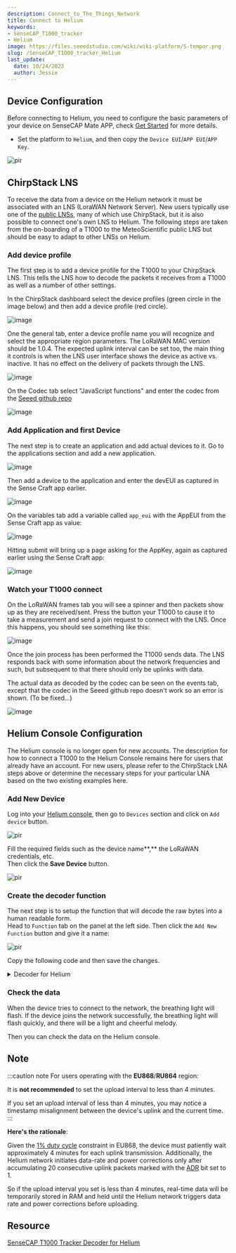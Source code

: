 ```yaml
---
description: Connect_to_The_Things_Network
title: Connect to Helium
keywords:
- SenseCAP_T1000_tracker
- Helium
image: https://files.seeedstudio.com/wiki/wiki-platform/S-tempor.png
slug: /SenseCAP_T1000_tracker_Helium
last_update:
  date: 10/24/2023
  author: Jessie
---
```



## Device Configuration

Before connecting to Helium, you need to configure the basic parameters of your device on SenseCAP Mate APP, check [Get Started](https://wiki.seeedstudio.com/Get_Started_with_SenseCAP_T1000_tracker) for more details.

* Set the platform to `Helium`, and then copy the `Device EUI`/`APP EUI`/`APP Key`.

<p style={{textAlign: 'center'}}><img src="https://files.seeedstudio.com/wiki/SenseCAP/Tracker/heliumdevice.png" alt="pir" width={300} height="auto" /></p>

## ChirpStack LNS

To receive the data from a device on the Helium network it must be associated with an LNS (LoraWAN Network Server).
New users typically use one of the [public LNSs](https://docs.helium.com/iot/find-a-lns-provider/), many of which use
ChirpStack, but it is also possible to connect one's own LNS to Helium.
The following steps are taken from the on-boarding of a T1000 to the MeteoScientific public LNS but should be easy to adapt
to other LNSs on Helium.

### Add device profile

The first step is to add a device profile for the T1000 to your ChirpStack LNS.
This tells the LNS how to decode the packets it receives from a T1000 as well as a number of other settings.

In the ChirpStack dashboard select the device profiles (green circle in the image below) and then add a device profile
(red circle).

![image](https://github.com/user-attachments/assets/7e6984e2-178b-446e-afda-29dd033c662f)

One the general tab, enter a device profile name you will recognize and select the appropriate region parameters.
The LoRaWAN MAC version should be 1.0.4.
The expected uplink interval can be set too, the main thing it controls is when the LNS user interface shows the device
as active vs. inactive. It has no effect on the delivery of packets through the LNS.

![image](https://github.com/user-attachments/assets/bb83141f-a447-437b-a29d-27e16a20ce7a)

On the Codec tab select "JavaScript functions" and enter the codec from the
[Seeed github repo](https://github.com/Seeed-Solution/SenseCAP-Decoder/blob/main/T1000/ChirpStack/SenseCAP_T1000_ChirpStackV3_Decoder.js)

![image](https://github.com/user-attachments/assets/bc572786-9853-4b29-baf1-d6f4349b4aa5)

### Add Application and first Device

The next step is to create an application and add actual devices to it.
Go to the applications section and add a new application.

![image](https://github.com/user-attachments/assets/5dc700c6-7faa-4d65-9d94-aa2543f06254)

Then add a device to the application and enter the devEUI as captured in the Sense Craft app earlier.

![image](https://github.com/user-attachments/assets/93febc5b-bc8f-430b-83e0-55d89690355c)

On the variables tab add a variable called `app_eui` with the AppEUI from the Sense Craft app as value:

![image](https://github.com/user-attachments/assets/90e529d7-811b-49cd-902d-85e36b2f6313)

Hitting submit will bring up a page asking for the AppKey, again as captured earlier using the Sense Craft app:

![image](https://github.com/user-attachments/assets/db33a84c-c31f-402f-b9b1-53fa47fc497d)

### Watch your T1000 connect

On the LoRaWAN frames tab you will see a spinner and then packets show up as they are received/sent.
Press the button your T1000 to cause it to take a measurement and send a join request to connect with the LNS.
Once this happens, you should see something like this:

![image](https://github.com/user-attachments/assets/060873cb-c1d8-40bd-9ad3-7333966d3558)

Once the join process has been performed the T1000 sends data. The LNS responds back with some information about the network
frequencies and such, but subsequent to that there should only be uplinks with data.

The actual data as decoded by the codec can be seen on the events tab, except that the codec in the Seeed github repo doesn't work
so an error is shown. (To be fixed...)

![image](https://github.com/user-attachments/assets/3faa4609-6c5c-46c2-87c6-b8401e52fc62)

## Helium Console Configuration

The Helium console is no longer open for new accounts. The description for how to connect a T1000 to the Helium Console
remains here for users that already have an account. For new users, please refer to the ChirpStack LNA steps above or determine
the necessary steps for your particular LNA based on the two existing examples here.

### Add New Device

Log into your [Helium console](https://console.helium.com), then go to `Devices` section and click on `Add device` button.


<p style={{textAlign: 'center'}}><img src="https://files.seeedstudio.com/wiki/SenseCAP/Tracker/add-new-helium.png" alt="pir" width={800} height="auto" /></p>

Fill the required fields such as the device name**,** the LoRaWAN credentials, etc. <br/>
Then click the **Save Device** button.

<p style={{textAlign: 'center'}}><img src="https://files.seeedstudio.com/wiki/SenseCAP/Tracker/add-new-helium2.png" alt="pir" width={800} height="auto" /></p>

### Create the decoder function

The next step is to setup the function that will decode the raw bytes into a human readable form. <br/>
Head to `Function` tab on the panel at the left side. Then click the `Add New Function` button and give it a name:

<p style={{textAlign: 'center'}}><img src="https://downloads.intercomcdn.com/i/o/788631256/c066827c0eaebdc9dbf629d3/Group+3%282%29.png" alt="pir" width={800} height="auto" /></p>

Copy the following code and then save the changes.


<details>

<summary>Decoder for Helium</summary>

```cpp
function Decoder (bytes, port) {
    const bytesString = bytes2HexString(bytes)
    const originMessage = bytesString.toLocaleUpperCase()
    const fport = parseInt(port)
    const decoded = {
        valid: true,
        err: 0,
        payload: bytesString,
        messages: []
    }

    if (fport === 199 || fport === 192) {
        decoded.messages.push({fport: fport, payload: bytesString})
        return { data: decoded }
    }
    if (fport !== 5) {
        decoded.valid = false
        return { data: decoded }
    }

    let measurement = messageAnalyzed(originMessage)
    if (measurement.length === 0) {
        decoded.valid = false
        return { data: decoded }
    }

    for (let message of measurement) {
        if (message.length === 0) {
            continue
        }
        let elements = []
        for (let element of message) {
            if (element.errorCode) {
                decoded.err = element.errorCode
                decoded.errMessage = element.error
            } else {
                elements.push(element)
            }
        }
        if (elements.length > 0) {
            decoded.messages.push(elements)
        }
    }
    // decoded.messages = measurement
    return { data: decoded }
}

function messageAnalyzed (messageValue) {
    try {
        let frames = unpack(messageValue)
        let measurementResultArray = []
        for (let i = 0; i < frames.length; i++) {
            let item = frames[i]
            let dataId = item.dataId
            let dataValue = item.dataValue
            let measurementArray = deserialize(dataId, dataValue)
            measurementResultArray.push(measurementArray)
        }
        return measurementResultArray
    } catch (e) {
        return e.toString()
    }
}

function unpack (messageValue) {
    let frameArray = []

    for (let i = 0; i < messageValue.length; i++) {
        let remainMessage = messageValue
        let dataId = remainMessage.substring(0, 2).toUpperCase()
        let dataValue
        let dataObj = {}
        let packageLen
        switch (dataId) {
            case '01':
                packageLen = 94
                if (remainMessage.length < packageLen) {
                    return frameArray
                }
                dataValue = remainMessage.substring(2, packageLen)
                messageValue = remainMessage.substring(packageLen)
                dataObj = {
                    'dataId': dataId, 'dataValue': dataValue
                }
                break
            case '02':
                packageLen = 32
                if (remainMessage.length < packageLen) {
                    return frameArray
                }
                dataValue = remainMessage.substring(2, packageLen)
                messageValue = remainMessage.substring(packageLen)
                dataObj = {
                    'dataId': dataId, 'dataValue': dataValue
                }
                break
            case '03':
                packageLen = 64
                if (remainMessage.length < packageLen) {
                    return frameArray
                }
                dataValue = remainMessage.substring(2, packageLen)
                messageValue = remainMessage.substring(packageLen)
                dataObj = {
                    'dataId': dataId, 'dataValue': dataValue
                }
                break
            case '04':
                packageLen = 20
                if (remainMessage.length < packageLen) {
                    return frameArray
                }
                dataValue = remainMessage.substring(2, packageLen)
                messageValue = remainMessage.substring(packageLen)
                dataObj = {
                    'dataId': dataId, 'dataValue': dataValue
                }
                break
            case '05':
                packageLen = 10
                if (remainMessage.length < packageLen) {
                    return frameArray
                }
                dataValue = remainMessage.substring(2, packageLen)
                messageValue = remainMessage.substring(packageLen)
                dataObj = {
                    'dataId': dataId, 'dataValue': dataValue
                }
                break
            case '06':
                packageLen = 44
                if (remainMessage.length < packageLen) {
                    return frameArray
                }
                dataValue = remainMessage.substring(2, packageLen)
                messageValue = remainMessage.substring(packageLen)
                dataObj = {
                    'dataId': dataId, 'dataValue': dataValue
                }
                break
            case '07':
                packageLen = 84
                if (remainMessage.length < packageLen) {
                    return frameArray
                }
                dataValue = remainMessage.substring(2, packageLen)
                messageValue = remainMessage.substring(packageLen)
                dataObj = {
                    'dataId': dataId, 'dataValue': dataValue
                }
                break
            case '08':
                packageLen = 70
                if (remainMessage.length < packageLen) {
                    return frameArray
                }
                dataValue = remainMessage.substring(2, packageLen)
                messageValue = remainMessage.substring(packageLen)
                dataObj = {
                    'dataId': dataId, 'dataValue': dataValue
                }
                break
            case '09':
                packageLen = 36
                if (remainMessage.length < packageLen) {
                    return frameArray
                }
                dataValue = remainMessage.substring(2, packageLen)
                messageValue = remainMessage.substring(packageLen)
                dataObj = {
                    'dataId': dataId, 'dataValue': dataValue
                }
                break
            case '0A':
                packageLen = 76
                if (remainMessage.length < packageLen) {
                    return frameArray
                }
                dataValue = remainMessage.substring(2, packageLen)
                messageValue = remainMessage.substring(packageLen)
                dataObj = {
                    'dataId': dataId, 'dataValue': dataValue
                }
                break
            case '0B':
                packageLen = 62
                if (remainMessage.length < packageLen) {
                    return frameArray
                }
                dataValue = remainMessage.substring(2, packageLen)
                messageValue = remainMessage.substring(packageLen)
                dataObj = {
                    'dataId': dataId, 'dataValue': dataValue
                }
                break
            case '0C':
                packageLen = 2
                if (remainMessage.length < packageLen) {
                    return frameArray
                }
                break
            case '0D':
                packageLen = 10
                if (remainMessage.length < packageLen) {
                    return frameArray
                }
                dataValue = remainMessage.substring(2, packageLen)
                messageValue = remainMessage.substring(packageLen)
                dataObj = {
                    'dataId': dataId, 'dataValue': dataValue
                }
                break
            case '0E':
                packageLen = getInt(remainMessage.substring(8, 10)) * 2 + 10
                if (remainMessage.length < packageLen) {
                    return frameArray
                }
                dataValue = remainMessage.substring(2, 8) + remainMessage.substring(10, packageLen)
                messageValue = remainMessage.substring(packageLen)
                dataObj = {
                    'dataId': dataId, 'dataValue': dataValue
                }
                break
            case '0F':
                packageLen = 34
                if (remainMessage.length < packageLen) {
                    return frameArray
                }
                dataValue = remainMessage.substring(2, packageLen)
                messageValue = remainMessage.substring(packageLen)
                dataObj = {
                    'dataId': dataId, 'dataValue': dataValue
                }
                break
            case '10':
                packageLen = 26
                if (remainMessage.length < packageLen) {
                    return frameArray
                }
                dataValue = remainMessage.substring(2, packageLen)
                messageValue = remainMessage.substring(packageLen)
                dataObj = {
                    'dataId': dataId, 'dataValue': dataValue
                }
                break
            case '11':
                packageLen = 28
                if (remainMessage.length < packageLen) {
                    return frameArray
                }
                dataValue = remainMessage.substring(2, packageLen)
                messageValue = remainMessage.substring(packageLen)
                dataObj = {
                    'dataId': dataId, 'dataValue': dataValue
                }
                break
            default:
                return frameArray
        }
        if (dataValue.length < 2) {
            break
        }
        frameArray.push(dataObj)
    }
    return frameArray
}

function deserialize (dataId, dataValue) {
    let measurementArray = []
    let eventList = []
    let measurement = {}
    let collectTime = 0
    let groupId = 0
    let shardFlag = {}
    let payload = ''
    let result = []
    let dataArr = []
    switch (dataId) {
        case '01':
            measurementArray = getUpShortInfo(dataValue)
            measurementArray.push(...getMotionSetting(dataValue.substring(30, 40)))
            measurementArray.push(...getStaticSetting(dataValue.substring(40, 46)))
            measurementArray.push(...getShockSetting(dataValue.substring(46, 52)))
            measurementArray.push(...getTempSetting(dataValue.substring(52, 72)))
            measurementArray.push(...getLightSetting(dataValue.substring(72, 92)))
            break
        case '02':
            measurementArray = getUpShortInfo(dataValue)
            break
        case '03':
            measurementArray.push(...getMotionSetting(dataValue.substring(0, 10)))
            measurementArray.push(...getStaticSetting(dataValue.substring(10, 16)))
            measurementArray.push(...getShockSetting(dataValue.substring(16, 22)))
            measurementArray.push(...getTempSetting(dataValue.substring(22, 42)))
            measurementArray.push(...getLightSetting(dataValue.substring(42, 62)))
            break
        case '04':
            let interval = 0
            let workMode = getInt(dataValue.substring(0, 2))
            let heartbeatInterval = getMinsByMin(dataValue.substring(4, 8))
            let periodicInterval = getMinsByMin(dataValue.substring(8, 12))
            let eventInterval = getMinsByMin(dataValue.substring(12, 16))
            switch (workMode) {
                case 0:
                    interval = heartbeatInterval
                    break
                case 1:
                    interval = periodicInterval
                    break
                case 2:
                    interval = eventInterval
                    break
            }
            measurementArray = [
                {measurementId: '3940', type: 'Work Mode', measurementValue: workMode},
                {measurementId: '3942', type: 'Heartbeat Interval', measurementValue: heartbeatInterval},
                {measurementId: '3943', type: 'Periodic Interval', measurementValue: periodicInterval},
                {measurementId: '3944', type: 'Event Interval', measurementValue: eventInterval},
                {measurementId: '3941', type: 'SOS Mode', measurementValue: getSOSMode(dataValue.substring(16, 18))},
                {measurementId: '3900', type: 'Uplink Interval', measurementValue: interval}
            ]
            break;
        case '05':
            measurementArray = [
                {measurementId: '3000', type: 'Battery', measurementValue: getBattery(dataValue.substring(0, 2))},
                {measurementId: '3940', type: 'Work Mode', measurementValue: getWorkingMode(dataValue.substring(2, 4))},
                {measurementId: '3965', type: 'Positioning Strategy', measurementValue: getPositioningStrategy(dataValue.substring(4, 6))},
                {measurementId: '3941', type: 'SOS Mode', measurementValue: getSOSMode(dataValue.substring(6, 8))}
            ]
            break
        case '06':
            collectTime = getUTCTimestamp(dataValue.substring(8, 16))
            measurementArray = [
                {measurementId: '4200', timestamp: collectTime, motionId: getMotionId(dataValue.substring(6, 8)), type: 'Event Status', measurementValue: getEventStatus(dataValue.substring(0, 6))},
                {measurementId: '4197', timestamp: collectTime, motionId: getMotionId(dataValue.substring(6, 8)), type: 'Longitude', measurementValue: parseFloat(getSensorValue(dataValue.substring(16, 24), 1000000))},
                {measurementId: '4198', timestamp: collectTime, motionId: getMotionId(dataValue.substring(6, 8)), type: 'Latitude', measurementValue: parseFloat(getSensorValue(dataValue.substring(24, 32), 1000000))},
                {measurementId: '4097', timestamp: collectTime, motionId: getMotionId(dataValue.substring(6, 8)), type: 'Air Temperature', measurementValue: getSensorValue(dataValue.substring(32, 36), 10)},
                {measurementId: '4199', timestamp: collectTime, motionId: getMotionId(dataValue.substring(6, 8)), type: 'Light', measurementValue: getSensorValue(dataValue.substring(36, 40))},
                {measurementId: '3000', timestamp: collectTime, motionId: getMotionId(dataValue.substring(6, 8)), type: 'Battery', measurementValue: getBattery(dataValue.substring(40, 42))}
            ]
            break
        case '07':
            eventList = getEventStatus(dataValue.substring(0, 6))
            collectTime = getUTCTimestamp(dataValue.substring(8, 16))
            measurementArray = [
                {measurementId: '4200', timestamp: collectTime, motionId: getMotionId(dataValue.substring(6, 8)), type: 'Event Status', measurementValue: getEventStatus(dataValue.substring(0, 6))},
                {measurementId: '5001', timestamp: collectTime, motionId: getMotionId(dataValue.substring(6, 8)), type: 'Wi-Fi Scan', measurementValue: getMacAndRssiObj(dataValue.substring(16, 72))},
                {measurementId: '4097', timestamp: collectTime, motionId: getMotionId(dataValue.substring(6, 8)), type: 'Air Temperature', measurementValue: getSensorValue(dataValue.substring(72, 76), 10)},
                {measurementId: '4199', timestamp: collectTime, motionId: getMotionId(dataValue.substring(6, 8)), type: 'Light', measurementValue: getSensorValue(dataValue.substring(76, 80))},
                {measurementId: '3000', timestamp: collectTime, motionId: getMotionId(dataValue.substring(6, 8)), type: 'Battery', measurementValue: getBattery(dataValue.substring(80, 82))}
            ]
            break
        case '08':
            collectTime = getUTCTimestamp(dataValue.substring(8, 16))
            measurementArray = [
                {measurementId: '4200', timestamp: collectTime, motionId: getMotionId(dataValue.substring(6, 8)), type: 'Event Status', measurementValue: getEventStatus(dataValue.substring(0, 6))},
                {measurementId: '5002', timestamp: collectTime, motionId: getMotionId(dataValue.substring(6, 8)), type: 'BLE Scan', measurementValue: getMacAndRssiObj(dataValue.substring(16, 58))},
                {measurementId: '4097', timestamp: collectTime, motionId: getMotionId(dataValue.substring(6, 8)), type: 'Air Temperature', measurementValue: getSensorValue(dataValue.substring(58, 62), 10)},
                {measurementId: '4199', timestamp: collectTime, motionId: getMotionId(dataValue.substring(6, 8)), type: 'Light', measurementValue: getSensorValue(dataValue.substring(62, 66))},
                {measurementId: '3000', timestamp: collectTime, motionId: getMotionId(dataValue.substring(6, 8)), type: 'Battery', measurementValue: getBattery(dataValue.substring(66, 68))}
            ]
            break
        case '09':
            collectTime = getUTCTimestamp(dataValue.substring(8, 16))
            measurementArray = [
                {measurementId: '4200', timestamp: collectTime, motionId: getMotionId(dataValue.substring(6, 8)), type: 'Event Status', measurementValue: getEventStatus(dataValue.substring(0, 6))},
                {measurementId: '4197', timestamp: collectTime, motionId: getMotionId(dataValue.substring(6, 8)), type: 'Longitude', measurementValue: parseFloat(getSensorValue(dataValue.substring(16, 24), 1000000))},
                {measurementId: '4198', timestamp: collectTime, motionId: getMotionId(dataValue.substring(6, 8)), type: 'Latitude', measurementValue: parseFloat(getSensorValue(dataValue.substring(24, 32), 1000000))},
                {measurementId: '3000', timestamp: collectTime, motionId: getMotionId(dataValue.substring(6, 8)), type: 'Battery', measurementValue: getBattery(dataValue.substring(32, 34))}
            ]
            break
        case '0A':
            collectTime = getUTCTimestamp(dataValue.substring(8, 16))
            measurementArray = [
                {measurementId: '4200', timestamp: collectTime, motionId: getMotionId(dataValue.substring(6, 8)), type: 'Event Status', measurementValue: getEventStatus(dataValue.substring(0, 6))},
                {measurementId: '5001', timestamp: collectTime, motionId: getMotionId(dataValue.substring(6, 8)), type: 'Wi-Fi Scan', measurementValue: getMacAndRssiObj(dataValue.substring(16, 72))},
                {measurementId: '3000', timestamp: collectTime, motionId: getMotionId(dataValue.substring(6, 8)), type: 'Battery', measurementValue: getBattery(dataValue.substring(72, 74))}
            ]
            break
        case '0B':
            collectTime = getUTCTimestamp(dataValue.substring(8, 16))
            measurementArray = [
                {measurementId: '4200', timestamp: collectTime, motionId: getMotionId(dataValue.substring(6, 8)), type: 'Event Status', measurementValue: getEventStatus(dataValue.substring(0, 6))},
                {measurementId: '5002', timestamp: collectTime, motionId: getMotionId(dataValue.substring(6, 8)), type: 'BLE Scan', measurementValue: getMacAndRssiObj(dataValue.substring(16, 58))},
                {measurementId: '3000', timestamp: collectTime, motionId: getMotionId(dataValue.substring(6, 8)), type: 'Battery', measurementValue: getBattery(dataValue.substring(58, 60))},
            ]
            break
        case '0D':
            let errorCode = getInt(dataValue)
            let error = ''
            switch (errorCode) {
                case 1:
                    error = 'FAILED TO OBTAIN THE UTC TIMESTAMP'
                    break
                case 2:
                    error = 'ALMANAC TOO OLD'
                    break
                case 3:
                    error = 'DOPPLER ERROR'
                    break
            }
            measurementArray.push({errorCode, error})
            break
        case '0E':
            shardFlag = getShardFlag(dataValue.substring(0, 2))
            groupId = getInt(dataValue.substring(2, 6))
            payload = dataValue.substring(6)
            measurement = {
                measurementId: '6152',
                groupId: groupId,
                index: shardFlag.index,
                count: shardFlag.count,
                type: 'gnss-ng payload',
                measurementValue: payload
            }
            measurementArray.push(measurement)
            break
        case '0F':
            collectTime = getUTCTimestamp(dataValue.substring(8, 16))
            shardFlag = getShardFlag(dataValue.substring(26, 28))
            groupId = getInt(dataValue.substring(28, 32))
            measurementArray.push({
                measurementId: '4200',
                timestamp: collectTime,
                motionId: getMotionId(dataValue.substring(6, 8)),
                groupId: groupId,
                index: shardFlag.index,
                count: shardFlag.count,
                type: 'Event Status',
                measurementValue: getEventStatus(dataValue.substring(0, 6))
            })
            measurementArray.push({
                measurementId: '4097',
                timestamp: collectTime,
                motionId: getMotionId(dataValue.substring(6, 8)),
                groupId: groupId,
                index: shardFlag.index,
                count: shardFlag.count,
                type: 'Air Temperature',
                measurementValue: '' + getSensorValue(dataValue.substring(16, 20), 10)
            })
            measurementArray.push({
                measurementId: '4199',
                timestamp: collectTime,
                motionId: getMotionId(dataValue.substring(6, 8)),
                groupId: groupId,
                index: shardFlag.index,
                count: shardFlag.count,
                type: 'Light',
                measurementValue: '' + getSensorValue(dataValue.substring(20, 24))
            })
            measurementArray.push({
                measurementId: '3000',
                timestamp: collectTime,
                motionId: getMotionId(dataValue.substring(6, 8)),
                groupId: groupId,
                index: shardFlag.index,
                count: shardFlag.count,
                type: 'Battery',
                measurementValue: '' + getBattery(dataValue.substring(24, 26))
            })
            break
        case '10':
            collectTime = getUTCTimestamp(dataValue.substring(8, 16))
            shardFlag = getShardFlag(dataValue.substring(18, 20))
            groupId = getInt(dataValue.substring(20, 24))
            measurementArray.push({
                measurementId: '4200',
                timestamp: collectTime,
                motionId: getMotionId(dataValue.substring(6, 8)),
                groupId: groupId,
                index: shardFlag.index,
                count: shardFlag.count,
                type: 'Event Status',
                measurementValue: getEventStatus(dataValue.substring(0, 6))
            })
            measurementArray.push({
                measurementId: '3000',
                timestamp: collectTime,
                motionId: getMotionId(dataValue.substring(6, 8)),
                groupId: groupId,
                index: shardFlag.index,
                count: shardFlag.count,
                type: 'Battery',
                measurementValue: '' + getBattery(dataValue.substring(16, 18))
            })
            break
        case '11':
            collectTime = getUTCTimestamp(dataValue.substring(8, 16))
            measurementArray.push({
                measurementId: '3576',
                timestamp: collectTime,
                type: 'Positioning Status',
                measurementValue: getPositingStatus(dataValue.substring(0, 2))
            })
            measurementArray.push({
                timestamp: collectTime,
                measurementId: '4200',
                type: 'Event Status',
                measurementValue: getEventStatus(dataValue.substring(2, 8))
            })
            if (!isNaN(parseFloat(getSensorValue(dataValue.substring(16, 20), 10)))) {
                measurementArray.push({
                    timestamp: collectTime,
                    measurementId: '4097',
                    type: 'Air Temperature',
                    measurementValue: '' + getSensorValue(dataValue.substring(16, 20), 10)
                })
            }
            if (!isNaN(parseFloat(getSensorValue(dataValue.substring(20, 24))))) {
                measurementArray.push({
                    timestamp: collectTime,
                    measurementId: '4199',
                    type: 'Light',
                    measurementValue: '' + getSensorValue(dataValue.substring(20, 24))
                })
            }
            measurementArray.push({
                timestamp: collectTime,
                measurementId: '3000',
                type: 'Battery',
                measurementValue: '' + getBattery(dataValue.substring(24, 26))
            })
            break
    }
    return measurementArray
}

function getMotionId (str) {
    return getInt(str)
}

function getPositingStatus (str) {
    let status = getInt(str)
    switch (status) {
        case 0:
            return {id:status, statusName:"Positioning successful."}
        case 1:
            return {id:status, statusName:"The GNSS scan timed out and failed to obtain the location."}
        case 2:
            return {id:status, statusName:"The Wi-Fi scan timed out and failed to obtain the location."}
        case 3:
            return {id:status, statusName:"The Wi-Fi + GNSS scan timed out and failed to obtain the location."}
        case 4:
            return {id:status, statusName:"The GNSS + Wi-Fi scan timed out and failed to obtain the location."}
        case 5:
            return {id:status, statusName:"The Bluetooth scan timed out and failed to obtain the location."}
        case 6:
            return {id:status, statusName:"The Bluetooth + Wi-Fi scan timed out and failed to obtain the location."}
        case 7:
            return {id:status, statusName:"The Bluetooth + GNSS scan timed out and failed to obtain the location."}
        case 8:
            return {id:status, statusName:"The Bluetooth + Wi-Fi + GNSS scan timed out and failed to obtain the location."}
        case 9:
            return {id:status, statusName:"Location Server failed to parse the GNSS location."}
        case 10:
            return {id:status, statusName:"Location Server failed to parse the Wi-Fi location."}
        case 11:
            return {id:status, statusName:"Location Server failed to parse the Bluetooth location."}
        case 12:
            return {id:status, statusName:"Failed to parse the GNSS location due to the poor accuracy."}
        case 13:
            return {id:status, statusName:"Time synchronization failed."}
        case 14:
            return {id:status, statusName:"Failed to obtain location due to the old Almanac."}
    }
    return getInt(str)
}

function getUpShortInfo (messageValue) {
    return [
        {
            measurementId: '3000', type: 'Battery', measurementValue: getBattery(messageValue.substring(0, 2))
        }, {
            measurementId: '3502', type: 'Firmware Version', measurementValue: getSoftVersion(messageValue.substring(2, 6))
        }, {
            measurementId: '3001', type: 'Hardware Version', measurementValue: getHardVersion(messageValue.substring(6, 10))
        }, {
            measurementId: '3940', type: 'Work Mode', measurementValue: getWorkingMode(messageValue.substring(10, 12))
        }, {
            measurementId: '3965', type: 'Positioning Strategy', measurementValue: getPositioningStrategy(messageValue.substring(12, 14))
        }, {
            measurementId: '3942', type: 'Heartbeat Interval', measurementValue: getMinsByMin(messageValue.substring(14, 18))
        }, {
            measurementId: '3943', type: 'Periodic Interval', measurementValue: getMinsByMin(messageValue.substring(18, 22))
        }, {
            measurementId: '3944', type: 'Event Interval', measurementValue: getMinsByMin(messageValue.substring(22, 26))
        }, {
            measurementId: '3945', type: 'Sensor Enable', measurementValue: getInt(messageValue.substring(26, 28))
        }, {
            measurementId: '3941', type: 'SOS Mode', measurementValue: getSOSMode(messageValue.substring(28, 30))
        }
    ]
}

function getMotionSetting (str) {
    return [
        {measurementId: '3946', type: 'Motion Enable', measurementValue: getInt(str.substring(0, 2))},
        {measurementId: '3947', type: 'Any Motion Threshold', measurementValue: getSensorValue(str.substring(2, 6), 1)},
        {measurementId: '3948', type: 'Motion Start Interval', measurementValue: getMinsByMin(str.substring(6, 10))},
    ]
}

function getStaticSetting (str) {
    return [
        {measurementId: '3949', type: 'Static Enable', measurementValue: getInt(str.substring(0, 2))},
        {measurementId: '3950', type: 'Device Static Timeout', measurementValue: getMinsByMin(str.substring(2, 6))}
    ]
}

function getShockSetting (str) {
    return [
        {measurementId: '3951', type: 'Shock Enable', measurementValue: getInt(str.substring(0, 2))},
        {measurementId: '3952', type: 'Shock Threshold', measurementValue: getInt(str.substring(2, 6))}
    ]
}

function getTempSetting (str) {
    return [
        {measurementId: '3953', type: 'Temp Enable', measurementValue: getInt(str.substring(0, 2))},
        {measurementId: '3954', type: 'Event Temp Interval', measurementValue: getMinsByMin(str.substring(2, 6))},
        {measurementId: '3955', type: 'Event Temp Sample Interval', measurementValue: getSecondsByInt(str.substring(6, 10))},
        {measurementId: '3956', type: 'Temp ThMax', measurementValue: getSensorValue(str.substring(10, 14), 10)},
        {measurementId: '3957', type: 'Temp ThMin', measurementValue: getSensorValue(str.substring(14, 18), 10)},
        {measurementId: '3958', type: 'Temp Warning Type', measurementValue: getInt(str.substring(18, 20))}
    ]
}

function getLightSetting (str) {
    return [
        {measurementId: '3959', type: 'Light Enable', measurementValue: getInt(str.substring(0, 2))},
        {measurementId: '3960', type: 'Event Light Interval', measurementValue: getMinsByMin(str.substring(2, 6))},
        {measurementId: '3961', type: 'Event Light Sample Interval', measurementValue: getSecondsByInt(str.substring(6, 10))},
        {measurementId: '3962', type: 'Light ThMax', measurementValue: getSensorValue(str.substring(10, 14), 10)},
        {measurementId: '3963', type: 'Light ThMin', measurementValue: getSensorValue(str.substring(14, 18), 10)},
        {measurementId: '3964', type: 'Light Warning Type', measurementValue: getInt(str.substring(18, 20))}
    ]
}

function getShardFlag (str) {
    let bitStr = getByteArray(str)
    return {
        count: parseInt(bitStr.substring(0, 4), 2),
        index: parseInt(bitStr.substring(4), 2)
    }
}

function getBattery (batteryStr) {
    return loraWANV2DataFormat(batteryStr)
}
function getSoftVersion (softVersion) {
    return `${loraWANV2DataFormat(softVersion.substring(0, 2))}.${loraWANV2DataFormat(softVersion.substring(2, 4))}`
}
function getHardVersion (hardVersion) {
    return `${loraWANV2DataFormat(hardVersion.substring(0, 2))}.${loraWANV2DataFormat(hardVersion.substring(2, 4))}`
}

function getSecondsByInt (str) {
    return getInt(str)
}

function getMinsByMin (str) {
    return getInt(str)
}

function getSensorValue (str, dig) {
    if (str === '8000') {
        return null
    } else {
        return loraWANV2DataFormat(str, dig)
    }
}

function bytes2HexString (arrBytes) {
    var str = ''
    for (var i = 0; i < arrBytes.length; i++) {
        var tmp
        var num = arrBytes[i]
        if (num < 0) {
            tmp = (255 + num + 1).toString(16)
        } else {
            tmp = num.toString(16)
        }
        if (tmp.length === 1) {
            tmp = '0' + tmp
        }
        str += tmp
    }
    return str
}
function loraWANV2DataFormat (str, divisor = 1) {
    let strReverse = bigEndianTransform(str)
    let str2 = toBinary(strReverse)
    if (str2.substring(0, 1) === '1') {
        let arr = str2.split('')
        let reverseArr = arr.map((item) => {
            if (parseInt(item) === 1) {
                return 0
            } else {
                return 1
            }
        })
        str2 = parseInt(reverseArr.join(''), 2) + 1
        return '-' + str2 / divisor
    }
    return parseInt(str2, 2) / divisor
}

function bigEndianTransform (data) {
    let dataArray = []
    for (let i = 0; i < data.length; i += 2) {
        dataArray.push(data.substring(i, i + 2))
    }
    return dataArray
}

function toBinary (arr) {
    let binaryData = arr.map((item) => {
        let data = parseInt(item, 16)
            .toString(2)
        let dataLength = data.length
        if (data.length !== 8) {
            for (let i = 0; i < 8 - dataLength; i++) {
                data = `0` + data
            }
        }
        return data
    })
    return binaryData.toString().replace(/,/g, '')
}

function getSOSMode (str) {
    return loraWANV2DataFormat(str)
}

function getMacAndRssiObj (pair) {
    let pairs = []
    if (pair.length % 14 === 0) {
        for (let i = 0; i < pair.length; i += 14) {
            let mac = getMacAddress(pair.substring(i, i + 12))
            if (mac) {
                let rssi = getInt8RSSI(pair.substring(i + 12, i + 14))
                pairs.push({mac: mac, rssi: rssi})
            } else {
                continue
            }
        }
    }
    return pairs
}

function getMacAddress (str) {
    if (str.toLowerCase() === 'ffffffffffff') {
        return null
    }
    let macArr = []
    for (let i = 1; i < str.length; i++) {
        if (i % 2 === 1) {
            macArr.push(str.substring(i - 1, i + 1))
        }
    }
    let mac = ''
    for (let i = 0; i < macArr.length; i++) {
        mac = mac + macArr[i]
        if (i < macArr.length - 1) {
            mac = mac + ':'
        }
    }
    return mac
}

function getInt8RSSI (str) {
    return loraWANV2DataFormat(str)
}

function getInt (str) {
    return parseInt(str, 16)
}

function getEventStatus (str) {
    // return getInt(str)
    let bitStr = getByteArray(str)
    let bitArr = []
    for (let i = 0; i < bitStr.length; i++) {
        bitArr[i] = bitStr.substring(i, i + 1)
    }
    bitArr = bitArr.reverse()
    let event = []
    for (let i = 0; i < bitArr.length; i++) {
        if (bitArr[i] !== '1') {
            continue
        }
        switch (i){
            case 0:
                event.push({id:1, eventName:"Start moving event."})
                break
            case 1:
                event.push({id:2, eventName:"End movement event."})
                break
            case 2:
                event.push({id:3, eventName:"Motionless event."})
                break
            case 3:
                event.push({id:4, eventName:"Shock event."})
                break
            case 4:
                event.push({id:5, eventName:"Temperature event."})
                break
            case 5:
                event.push({id:6, eventName:"Light event."})
                break
            case 6:
                event.push({id:7, eventName:"SOS event."})
                break
            case 7:
                event.push({id:8, eventName:"Press once event."})
                break
        }
    }
    return event
}

function getByteArray (str) {
    let bytes = []
    for (let i = 0; i < str.length; i += 2) {
        bytes.push(str.substring(i, i + 2))
    }
    return toBinary(bytes)
}

function getWorkingMode (workingMode) {
    return getInt(workingMode)
}

function getPositioningStrategy (strategy) {
    return getInt(strategy)
}

function getUTCTimestamp(str){
    return parseInt(loraWANV2PositiveDataFormat(str)) * 1000
}

function loraWANV2PositiveDataFormat (str, divisor = 1) {
    let strReverse = bigEndianTransform(str)
    let str2 = toBinary(strReverse)
    return parseInt(str2, 2) / divisor
}
```
</details>

### Check the data

When the device tries to connect to the network, the breathing light will flash. If the device joins the network successfully, the breathing light will flash quickly, and there will be a light and cheerful melody.

Then you can check the data on the Helium console.

## Note

:::caution note
For users operating with the **EU868**/**RU864** region:

It is **not recommended** to set the upload interval to less than 4 minutes.

If you set an upload interval of less than 4 minutes, you may notice a timestamp misalignment between the device's uplink and the current time.
:::

**Here's the rationale**:

Given the [1% duty cycle](https://www.thethingsnetwork.org/docs/lorawan/duty-cycle/#maximum-duty-cycle) constraint in EU868, the device must patiently wait approximately 4 minutes for each uplink transmission. Additionally, the Helium network initiates data-rate and power corrections only after accumulating 20 consecutive uplink packets marked with the [ADR](https://docs.helium.com/console/profiles/#adr-algorithm) bit set to 1.

So if the upload interval you set is less than 4 minutes, real-time data will be temporarily stored in RAM and held until the Helium network triggers data rate and power corrections before uploading.






## Resource

[SenseCAP T1000 Tracker Decoder for Helium](https://github.com/Seeed-Solution/SenseCAP-Decoder/blob/main/T1000/Helium/SenseCAP_T1000_Helium_Decoder.js)
